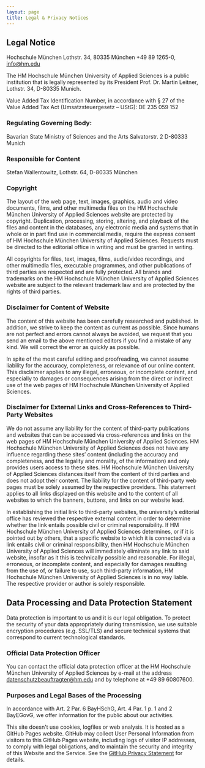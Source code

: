 ```yaml
---
layout: page
title: Legal & Privacy Notices
---
```


## Legal Notice

Hochschule München
Lothstr. 34, 80335 München
+49 89 1265-0, info@hm.edu

The HM Hochschule München University of Applied Sciences is a public
institution that is legally represented by its President
Prof. Dr. Martin Leitner, Lothstr. 34, D-80335 Munich.

Value Added Tax Identification Number, in accordance with § 27 of the
Value Added Tax Act (Umsatzsteuergesetz – UStG): DE 235 059 152

### Regulating Governing Body:

Bavarian State Ministry of Sciences and the Arts
Salvatorstr. 2
D-80333 Munich

### Responsible for Content

Stefan Wallentowitz, Lothstr. 64, D-80335 München

### Copyright

The layout of the web page, text, images, graphics, audio and video
documents, films, and other multimedia files on the HM Hochschule
München University of Applied Sciences website are protected by
copyright. Duplication, processing, storing, altering, and playback of
the files and content in the databases, any electronic media and
systems that in whole or in part find use in commercial media, require
the express consent of HM Hochschule München University of Applied
Sciences. Requests must be directed to the editorial office in writing
and must be granted in writing.

All copyrights for files, text, images, films, audio/video recordings,
and other multimedia files, executable programmes, and other
publications of third parties are respected and are fully
protected. All brands and trademarks on the HM Hochschule München
University of Applied Sciences website are subject to the relevant
trademark law and are protected by the rights of third parties.

### Disclaimer for Content of Website

The content of this website has been carefully researched and
published. In addition, we strive to keep the content as current as
possible. Since humans are not perfect and errors cannot always be
avoided, we request that you send an email to the above mentioned
editors if you find a mistake of any kind. We will correct the error
as quickly as possible.

In spite of the most careful editing and proofreading, we cannot
assume liability for the accuracy, completeness, or relevance of our
online content. This disclaimer applies to any illegal, erroneous, or
incomplete content, and especially to damages or consequences arising
from the direct or indirect use of the web pages of HM Hochschule
München University of Applied Sciences.

### Disclaimer for External Links and Cross-References to Third-Party Websites

We do not assume any liability for the content of third-party
publications and websites that can be accessed via cross-references
and links on the web pages of HM Hochschule München University of
Applied Sciences. HM Hochschule München University of Applied Sciences
does not have any influence regarding these sites’ content (including
the accuracy and completeness, and the legality and morality, of the
information) and only provides users access to these sites. HM
Hochschule München University of Applied Sciences distances itself
from the content of third parties and does not adopt their
content. The liability for the content of third-party web pages must
be solely assumed by the respective providers. This statement applies
to all links displayed on this website and to the content of all
websites to which the banners, buttons, and links on our website lead.

In establishing the initial link to third-party websites, the
university’s editorial office has reviewed the respective external
content in order to determine whether the link entails possible civil
or criminal responsibility. If HM Hochschule München University of
Applied Sciences determines, or if it is pointed out by others, that a
specific website to which it is connected via a link entails civil or
criminal responsibility, then HM Hochschule München University of
Applied Sciences will immediately eliminate any link to said website,
insofar as it this is technically possible and reasonable.  For
illegal, erroneous, or incomplete content, and especially for damages
resulting from the use of, or failure to use, such third-party
information, HM Hochschule München University of Applied Sciences is
in no way liable. The respective provider or author is solely
responsible.

## Data Processing and Data Protection Statement

Data protection is important to us and it is our legal obligation. To
protect the security of your data appropriately during transmission,
we use suitable encryption procedures (e.g. SSL/TLS) and secure
technical systems that correspond to current technological standards.

### Official Data Protection Officer

You can contact the official data protection officer at the HM
Hochschule München University of Applied Sciences by e-mail at the
address datenschutzbeauftragter@hm.edu and by telephone at +49 89
60807600.

### Purposes and Legal Bases of the Processing

In accordance with Art. 2 Par. 6 BayHSchG, Art. 4 Par. 1 p. 1 and 2
BayEGovG, we offer information for the public about our activities.

This site doesn't use cookies, logfiles or web analysis. It is hosted
as a GitHub Pages website. GitHub may collect User Personal
Information from visitors to this GitHub Pages website, including logs
of visitor IP addresses, to comply with legal obligations, and to
maintain the security and integrity of this Website and the
Service. See the [GitHub Privacy
Statement](https://docs.github.com/en/site-policy/privacy-policies/github-general-privacy-statement)
for details.
